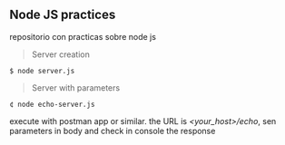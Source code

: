 ## Node JS practices
repositorio con practicas sobre node js

> Server creation

`$ node server.js`

> Server with parameters

`¢ node echo-server.js`

execute with postman app or similar. the URL is *<your_host>/echo*, sen parameters in body and check in console the response
